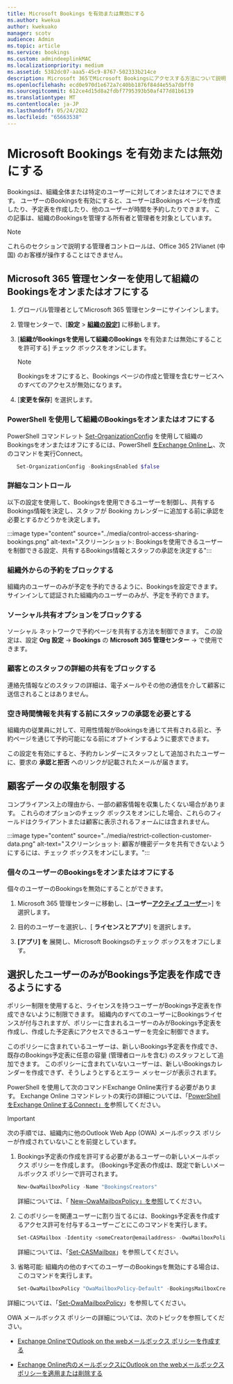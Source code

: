 ```yaml
---
title: Microsoft Bookings を有効または無効にする
ms.author: kwekua
author: kwekuako
manager: scotv
audience: Admin
ms.topic: article
ms.service: bookings
ms.custom: admindeeplinkMAC
ms.localizationpriority: medium
ms.assetid: 5382dc07-aaa5-45c9-8767-502333b214ce
description: Microsoft 365でMicrosoft Bookingsにアクセスする方法について説明します。
ms.openlocfilehash: ecd0e970d1e672a7c40bb1876f84d4e55a7dbff0
ms.sourcegitcommit: 612ce4d15d8a2fdbf7795393b50af477d81b6139
ms.translationtype: MT
ms.contentlocale: ja-JP
ms.lasthandoff: 05/24/2022
ms.locfileid: "65663538"
---
```

# <a name="turn-microsoft-bookings-on-or-off"></a>Microsoft Bookings を有効または無効にする

Bookingsは、組織全体または特定のユーザーに対してオンまたはオフにできます。 ユーザーのBookingsを有効にすると、ユーザーはBookings ページを作成したり、予定表を作成したり、他のユーザーが時間を予約したりできます。 この記事は、組織のBookingsを管理する所有者と管理者を対象としています。

> [!NOTE]
> これらのセクションで説明する管理者コントロールは、Office 365 21Vianet (中国) のお客様が操作することはできません。

## <a name="turn-bookings-on-or-off-for-your-organization-using-the-microsoft-365-admin-center"></a>Microsoft 365 管理センターを使用して組織のBookingsをオンまたはオフにする

1. グローバル管理者としてMicrosoft 365 管理センターにサインインします。

2. 管理センターで、[**設定** \> <a href="https://go.microsoft.com/fwlink/p/?linkid=2053743" target="_blank">**組織の設定]**</a> に移動します。

3. [**組織がBookingsを使用して組織のBookings** を有効または無効にすることを許可する] チェック ボックスをオンにします。

   > [!NOTE]
   > Bookingsをオフにすると、Bookings ページの作成と管理を含むサービスへのすべてのアクセスが無効になります。

4. [**変更を保存**] を選択します。

### <a name="turn-bookings-on-or-off-for-your-organization-using-powershell"></a>PowerShell を使用して組織のBookingsをオンまたはオフにする

PowerShell コマンドレット [Set-OrganizationConfig](/powershell/module/exchange/set-organizationconfig) を使用して組織のBookingsをオンまたはオフにするには、PowerShell [をExchange Onlineし](/powershell/exchange/connect-to-exchange-online-powershell)、次のコマンドを実行Connect。

```PowerShell
   Set-OrganizationConfig -BookingsEnabled $false
```

### <a name="granular-controls"></a>詳細なコントロール

以下の設定を使用して、Bookingsを使用できるユーザーを制御し、共有するBookings情報を決定し、スタッフが Booking カレンダーに追加する前に承認を必要とするかどうかを決定します。

:::image type="content" source="../media/control-access-sharing-bookings.png" alt-text="スクリーンショット: Bookingsを使用できるユーザーを制御できる設定、共有するBookings情報とスタッフの承認を決定する":::

### <a name="block-bookings-from-outside-your-organization"></a>組織外からの予約をブロックする

組織内のユーザーのみが予定を予約できるように、Bookingsを設定できます。 サインインして認証された組織内のユーザーのみが、予定を予約できます。

### <a name="block-social-sharing-options"></a>ソーシャル共有オプションをブロックする

ソーシャル ネットワークで予約ページを共有する方法を制御できます。 この設定は、設定 **Org 設定** -> **Bookings** の **Microsoft 365 管理センター** -> で使用できます。

### <a name="block-sharing-staff-details-with-customers"></a>顧客とのスタッフの詳細の共有をブロックする

連絡先情報などのスタッフの詳細は、電子メールやその他の通信を介して顧客に送信されることはありません。

### <a name="require-staff-approvals-before-sharing-freebusy-information"></a>空き時間情報を共有する前にスタッフの承認を必要とする

組織内の従業員に対して、可用性情報がBookingsを通じて共有される前と、予約ページを通じて予約可能になる前にオプトインするように要求できます。

この設定を有効にすると、予約カレンダーにスタッフとして追加されたユーザーに、要求の **承認と拒否** へのリンクが記載されたメールが届きます。

## <a name="restrict-collection-of-customer-data"></a>顧客データの収集を制限する

コンプライアンス上の理由から、一部の顧客情報を収集したくない場合があります。 これらのオプションのチェック ボックスをオンにした場合、これらのフィールドはクライアントまたは顧客に表示されるフォームには含まれません。

:::image type="content" source="../media/restrict-collection-customer-data.png" alt-text="スクリーンショット: 顧客が機密データを共有できないようにするには、チェック ボックスをオンにします。":::

### <a name="turn-bookings-on-or-off-for-individual-users"></a>個々のユーザーのBookingsをオンまたはオフにする

個々のユーザーのBookingsを無効にすることができます。

1. Microsoft 365 管理センターに移動し、[**ユーザー**<a href="https://go.microsoft.com/fwlink/p/?linkid=834822" target="_blank">**アクティブ ユーザー**</a>\>] を選択します。

1. 目的のユーザーを選択し、[ **ライセンスとアプリ**] を選択します。

1. **[アプリ] を** 展開し、Microsoft Bookingsのチェック ボックスをオフにします。

## <a name="allow-only-selected-users-to-create-bookings-calendars"></a>選択したユーザーのみがBookings予定表を作成できるようにする

ポリシー制限を使用すると、ライセンスを持つユーザーがBookings予定表を作成できないように制限できます。 組織内のすべてのユーザーにBookingsライセンスが付与されますが、ポリシーに含まれるユーザーのみがBookings予定表を作成し、作成した予定表にアクセスできるユーザーを完全に制御できます。

このポリシーに含まれているユーザーは、新しいBookings予定表を作成でき、既存のBookings予定表に任意の容量 (管理者ロールを含む) のスタッフとして追加できます。 このポリシーに含まれていないユーザーは、新しいBookingsカレンダーを作成できず、そうしようとするとエラー メッセージが表示されます。

PowerShell を使用して次のコマンドExchange Online実行する必要があります。 Exchange Online コマンドレットの実行の詳細については、「[PowerShell をExchange OnlineするConnect」を](/powershell/exchange/connect-to-exchange-online-powershell)参照してください。

> [!IMPORTANT]
> 次の手順では、組織内に他のOutlook Web App (OWA) メールボックス ポリシーが作成されていないことを前提としています。

1. Bookings予定表の作成を許可する必要があるユーザーの新しいメールボックス ポリシーを作成します。 (Bookings予定表の作成は、既定で新しいメールボックス ポリシーで許可されます。

   ```PowerShell
   New-OwaMailboxPolicy -Name "BookingsCreators"
   ```

   詳細については、「 [New-OwaMailboxPolicy」を参照](/powershell/module/exchange/new-owamailboxpolicy)してください。

2. このポリシーを関連ユーザーに割り当てるには、Bookings予定表を作成するアクセス許可を付与するユーザーごとにこのコマンドを実行します。

   ```PowerShell
   Set-CASMailbox -Identity <someCreator@emailaddress> -OwaMailboxPolicy "BookingsCreators"
   ```

   詳細については、「[Set-CASMailbox](/powershell/module/exchange/set-casmailbox)」を参照してください。

3. 省略可能: 組織内の他のすべてのユーザーのBookingsを無効にする場合は、このコマンドを実行します。

   ```PowerShell
   Set-OwaMailboxPolicy "OwaMailboxPolicy-Default" -BookingsMailboxCreationEnabled:$false
   ```

詳細については、「[Set-OwaMailboxPolicy](/powershell/module/exchange/set-owamailboxpolicy)」を参照してください。

OWA メールボックス ポリシーの詳細については、次のトピックを参照してください。

- [Exchange OnlineでOutlook on the webメールボックス ポリシーを作成する](/exchange/clients-and-mobile-in-exchange-online/outlook-on-the-web/create-outlook-web-app-mailbox-policy)

- [Exchange Online内のメールボックスにOutlook on the webメールボックス ポリシーを適用または削除する](/exchange/clients-and-mobile-in-exchange-online/outlook-on-the-web/create-outlook-web-app-mailbox-policy)
